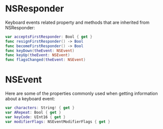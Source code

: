# NSResponder

Keyboard events related property and methods that are inherited from NSResponder: 
```swift
var acceptsFirstResponder: Bool { get }
func resignFirstResponder() -> Bool
func becomeFirstResponder() -> Bool
func keyDown(theEvent: NSEvent)
func keyUp(theEvent: NSEvent)
func flagsChanged(theEvent: NSEvent)
```

# NSEvent

Here are some of the properties commonly used when getting information about a keyboard event:

```swift
var characters: String! { get }
var ARepeat: Bool { get }
var keyCode: UInt16 { get }
var modifierFlags: NSEventModifierFlags { get }
```
